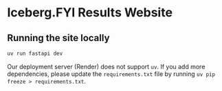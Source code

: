 # Iceberg.FYI Results Website


## Running the site locally

``` sh
uv run fastapi dev
```

Our deployment server (Render) does not support `uv`. If you add more dependencies, please update the `requirements.txt` file by running `uv pip freeze > requirements.txt`.